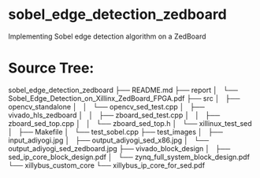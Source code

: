 # sobel_edge_detection_zedboard
Implementing Sobel edge detection algorithm on a ZedBoard


Source Tree:
============

sobel_edge_detection_zedboard
├── README.md
├── report
│   └── Sobel_Edge_Detection_on_Xillinx_ZedBoard_FPGA.pdf
├── src
│   ├── opencv_standalone
│   │   └── opencv_sed_test.cpp
│   ├── vivado_hls_zedboard
│   │   ├── zboard_sed_test.cpp
│   │   ├── zboard_sed_top.cpp
│   │   └── zboard_sed_top.h
│   └── xillinux_test_sed
│       ├── Makefile
│       └── test_sobel.cpp
├── test_images
│   ├── input_adiyogi.jpg
│   ├── output_adiyogi_sed_x86.jpg
│   └── output_adiyogi_sed_zedboard.jpg
├── vivado_block_design
│   ├── sed_ip_core_block_design.pdf
│   └── zynq_full_system_block_design.pdf
└── xillybus_custom_core
    └── xillybus_ip_core_for_sed.pdf


